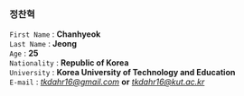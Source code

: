 ### 정찬혁

`First Name` : **Chanhyeok**<br>
`Last Name` : **Jeong**<br>
`Age` : **25**<br>
`Nationality` : **Republic of Korea**<br>
`University` : **Korea University of Technology and Education**<br>
`E-mail` : *tkdahr16@gmail.com*  **or**  *tkdahr16@kut.ac.kr*
